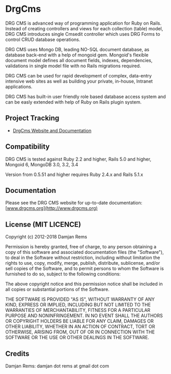 # DrgCms

DRG CMS is advanced way of programming application for Ruby on Rails. Instead of creating controllers and views for each collection (table) model, DRG CMS introduces single Cmsedit controller which uses DRG Forms to control CRUD database operations. 
 
DRG CMS uses Mongo DB, leading NO-SQL document database, as database back-end with a help of mongoid gem. Mongoid's flexible document model defines all document fields, indexes, dependencies, validations in single model file with no Rails migrations required.

DRG CMS can be used for rapid development of complex, data-entry intensive web sites as well as building your private, in-house, Intranet applications.

DRG CMS has built-in user friendly role based database access system and can be easly extended with help of Ruby on Rails plugin system.

Project Tracking
----------------

* [DrgCms Website and Documentation](http://www.drgcms.org)

Compatibility
-------------

DRG CMS is tested against Ruby 2.2 and higher, Rails 5.0 and higher, Mongoid 6, MongoDB 3.0, 3.2, 3.4

Version from 0.5.51 and higher requires Ruby 2.4.x and Rails 5.1.x

Documentation
-------------

Please see the DRG CMS website for up-to-date documentation:
[www.drgcms.org](http://www.drgcms.org)

License (MIT LICENCE)
---------------------

Copyright (c) 2012-2018 Damjan Rems

Permission is hereby granted, free of charge, to any person obtaining
a copy of this software and associated documentation files (the
"Software"), to deal in the Software without restriction, including
without limitation the rights to use, copy, modify, merge, publish,
distribute, sublicense, and/or sell copies of the Software, and to
permit persons to whom the Software is furnished to do so, subject to
the following conditions:

The above copyright notice and this permission notice shall be
included in all copies or substantial portions of the Software.

THE SOFTWARE IS PROVIDED "AS IS", WITHOUT WARRANTY OF ANY KIND,
EXPRESS OR IMPLIED, INCLUDING BUT NOT LIMITED TO THE WARRANTIES OF
MERCHANTABILITY, FITNESS FOR A PARTICULAR PURPOSE AND
NONINFRINGEMENT. IN NO EVENT SHALL THE AUTHORS OR COPYRIGHT HOLDERS BE
LIABLE FOR ANY CLAIM, DAMAGES OR OTHER LIABILITY, WHETHER IN AN ACTION
OF CONTRACT, TORT OR OTHERWISE, ARISING FROM, OUT OF OR IN CONNECTION
WITH THE SOFTWARE OR THE USE OR OTHER DEALINGS IN THE SOFTWARE.

Credits
-------

Damjan Rems: damjan dot rems at gmail dot com
